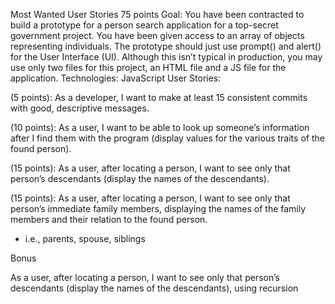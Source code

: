 Most Wanted User Stories
75 points
Goal: You have been contracted to build a prototype for a person search application for a top-secret
government project. You have been given access to an array of objects representing individuals. The 
prototype should just use prompt() and alert() for the User Interface (UI). Although this isn’t typical in 
production, you may use only two files for this project, an HTML file and a JS file for the application.
Technologies: JavaScript
User Stories:

(5 points): As a developer, I want to make at least 15 consistent commits with good, descriptive 
messages.

<!-- (5 points): As a developer, I want to run validation on any user input, ensuring that a user is re-prompted when they provide invalid input. -->

<!-- (10 points): As a user, I want to be able to search for someone based on a single criterion
- You should be able to find and return a list of people who match the search -->
<!-- TODO -->
<!-- (15 points): As a user, I want to be able to search for someone based on multiple traits (up to a 
maximum of five criteria at once).
- i.e., if you search for Gender: male and Eye Color: blue, you should get back a list of people who 
match the search. In this case, it will be only people who are male with blue eyes. -->

(10 points): As a user, I want to be able to look up someone’s information after I find them with the 
program (display values for the various traits of the found person).

(15 points): As a user, after locating a person, I want to see only that person’s descendants (display the 
names of the descendants).

(15 points): As a user, after locating a person, I want to see only that person’s immediate family 
members, displaying the names of the family members and their relation to the found person. 
- i.e., parents, spouse, siblings

Bonus

As a user, after locating a person, I want to see only that person’s descendants (display the names of the 
descendants), using recursion